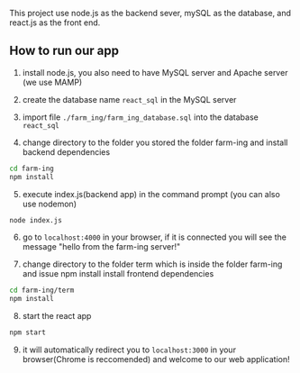 This project use node.js as the backend sever, mySQL as the database, and react.js as the front end.

## How to run our app

1. install node.js, you also need to have MySQL server and Apache server (we use MAMP)

2. create the database name `react_sql` in the MySQL server

3. import file `./farm_ing/farm_ing_database.sql` into the database `react_sql`

4. change directory to the folder you stored the folder farm-ing and install backend dependencies 
```sh
cd farm-ing
npm install
```

5. execute index.js(backend app) in the command prompt (you can also use nodemon)
```sh
node index.js
```

6. go to `localhost:4000` in your browser, if it is connected you will see the message "hello from the farm-ing server!"

7. change directory to the folder term which is inside the folder farm-ing and issue npm install install frontend dependencies 
```sh
cd farm-ing/term
npm install
```

8. start the react app
```sh
npm start
```

9. it will automatically redirect you to `localhost:3000` in your browser(Chrome is reccomended) and welcome to our web application!
